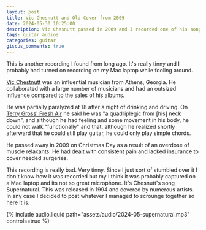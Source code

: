 ```yaml
---
layout: post
title: Vic Chesnutt and Old Cover from 2009
date: 2024-05-30 10:25:00
description: Vic Chesnutt passed in 2009 and I recorded one of his songs
tags: guitar audios
categories: guitar
giscus_comments: true
---
```


This is another recording I found from long ago. It's really tinny
and I probably had turned on recording on my Mac laptop while
fooling around.

[Vic Chestnutt](https://en.wikipedia.org/wiki/Vic_Chesnutt) was an
influential musician from Athens, Georgia. He collaborated with a
large number of musicians and had an outsized influence compared to
the sales of his albums.

He was partially paralyzed at 18 after a night of drinking and
driving. On [Terry Gross' Fresh Air](https://www.youtube.com/watch?v=jXFE-hdxM9A)
he said he was "a quadriplegic from [his] neck down", and although he had feeling
and some movement in his body, he could not walk "functionally"
and that, although he realized shortly afterward that he could
still play guitar, he could only play simple chords.

He passed away in 2009 on Christmas Day as a result of an overdose
of muscle relaxants. He had dealt with consistent pain and lacked
insurance to cover needed surgeries.

This recording is really bad. Very tinny. Since I just sort of
stumbled over it I don't know how it was recorded but my I think
it was probably captured on a Mac laptop and its not so great
microphone. It's Chesnutt's song Supernatural. This was released
in 1994 and covered by numerous artists. In any case I decided to
post whatever I managed to scrounge together so here it is.

<div class="row mt-3">
    <div class="col-sm mt-3 mt-md-0">
        {% include audio.liquid path="assets/audio/2024-05-supernatural.mp3" controls=true %}
    </div>
</div>
